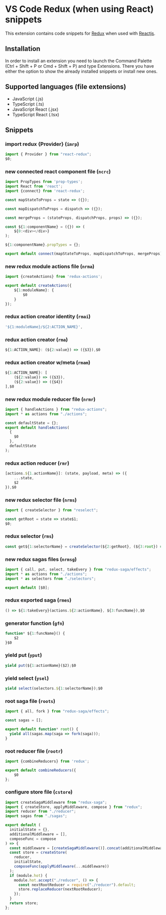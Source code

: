 # VS Code Redux (when using React) snippets

This extension contains code snippets for [Redux](https://redux.js.org/) when used with [Reactjs](https://facebook.github.io/react/).

## Installation

In order to install an extension you need to launch the Command Palette (Ctrl + Shift + P or Cmd + Shift + P) and type Extensions.
There you have either the option to show the already installed snippets or install new ones.

## Supported languages (file extensions)

- JavaScript (.js)
- TypeScript (.ts)
- JavaScript React (.jsx)
- TypeScript React (.tsx)

## Snippets

### import redux {Provider} (`imrp`)

```javascript
import { Provider } from "react-redux";
$0;
```

### new connected react component file (`ncrc`)

```javascript
import PropTypes from 'prop-types';
import React from 'react';
import {connect} from 'react-redux';

const mapStateToProps = state => ({});

const mapDispatchToProps = dispatch => ({});

const mergeProps = (stateProps, dispatchProps, props) => ({});

const ${1:componentName} = ({}) => (
	${0:<div></div>}
);

${1:componentName}.propTypes = {};

export default connect(mapStateToProps, mapDispatchToProps, mergeProps)(${1:componentName});
```

### new redux module actions file (`nrma`)

```javascript
import {createActions} from 'redux-actions';

export default createActions({
	${1:moduleName}: {
		$0
	}
});
```

### redux action creator identity (`rmai`)

```javascript
'${1:moduleName}/${2:ACTION_NAME}',
```

### redux action creator (`rma`)

```javascript
${1:ACTION_NAME}: (${2:value}) => ({$3}),$0
```

### redux action creator w/meta (`rmam`)

```javascript
${1:ACTION_NAME}: [
	(${2:value}) => ({$3}),
	(${2:value}) => ({$4})
],$0
```

### new redux module reducer file (`nrmr`)

```javascript
import { handleActions } from "redux-actions";
import * as actions from "./actions";

const defaultState = {};
export default handleActions(
  {
    $0
  },
  defaultState
);
```

### redux action reducer (`rmr`)

```javascript
[actions.${1.actionName}]: (state, payload, meta) => ({
	...state,
	$2
}),$0
```

### new redux selector file (`nrms`)

```javascript
import { createSelector } from "reselect";

const getRoot = state => state$1;
$0;
```

### redux selector (`rms`)

```javascript
const get${1:selectorName} = createSelector(${2:getRoot}, (${3:root}) => ({$4});$0
```

### new redux sagas files (`nrmsg`)

```javascript
import { call, put, select, takeEvery } from "redux-saga/effects";
import * as actions from "./actions";
import * as selectors from "./selectors";

export default [$0];
```

### redux exported saga (`rmes`)

```javascript
() => ${1:takeEvery}(actions.${2:actionName}, ${3:funcName}),$0
```

### generator function (`gfn`)

```javascript
function* ${1:funcName}() {
	$2
}$0
```

### yield put (`yput`)

```javascript
yield put(${1:actionName}($2);$0
```

### yield select (`ysel`)

```javascript
yield select(selectors.${1:selectorName});$0
```

### root saga file (`roots`)

```javascript
import { all, fork } from "redux-saga/effects";

const sagas = [];

export default function* root() {
  yield all(sagas.map(saga => fork(saga)));
}
```

### root reducer file (`rootr`)

```javascript
import {combineReducers} from 'redux';

export default combineReducers({
	$0
};
```

### configure store file (`cstore`)

```javascript
import createSagaMiddleware from "redux-saga";
import { createStore, applyMiddleware, compose } from "redux";
import reducer from "./reducer";
import sagas from "./sagas";

export default (
  initialState = {},
  additionalMiddleware = [],
  composeFunc = compose
) => {
  const middleware = [createSagaMiddleware()].concat(additionalMiddleware);
  const store = createStore(
    reducer,
    initialState,
    composeFunc(applyMiddleware(...middleware))
  );
  if (module.hot) {
    module.hot.accept("./reducer", () => {
      const nextRootReducer = require("./reducer").default;
      store.replaceReducer(nextRootReducer);
    });
  }
  return store;
};
```
